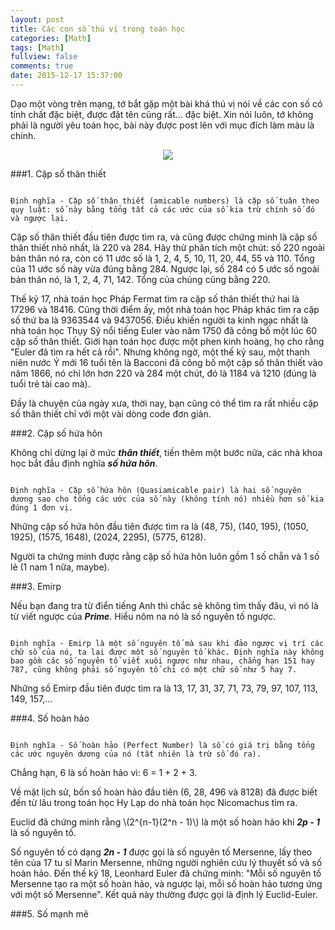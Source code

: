 ```yaml
---
layout: post
title: Các con số thú vị trong toán học
categories: [Math]
tags: [Math]
fullview: false
comments: true
date: 2015-12-17 15:37:00
---
```


Dạo một vòng trên mạng, tớ bắt gặp một bài khá thú vị nói về các con số có tính chất đặc biệt, được đặt tên cũng rất... đặc biệt. Xin nói luôn, tớ không phải là người yêu toán học, bài này được post lên với mục đích làm màu là chính.

<div align="center"><img src="https://cloud.githubusercontent.com/assets/5568988/11865676/247687b0-a4d8-11e5-994e-408c3baed778.PNG"></div>

###1. Cặp số thân thiết

```

Định nghĩa - Cặp số thân thiết (amicable numbers) là cặp số tuân theo quy luật: số này bằng tổng tất cả các ước của số kia trừ chính số đó và ngược lại.

```

Cặp số thân thiết đầu tiên được tìm ra, và cũng được chứng minh là cặp số thân thiết nhỏ nhất, là 220 và 284. Hãy thử phân tích một chút: số 220 ngoài bản thân nó ra, còn có 11 ước số là 1, 2, 4, 5, 10, 11, 20, 44, 55 và 110. Tổng của 11 ước số này vừa đúng bằng 284. Ngược lại, số 284 có 5 ước số ngoài bản thân nó, là 1, 2, 4, 71, 142. Tổng của chúng cũng bằng 220.

Thế kỷ 17, nhà toán học Pháp Fermat tìm ra cặp số thân thiết thứ hai là 17296 và 18416. Cũng thời điểm ấy, một nhà toán học Pháp khác tìm ra cặp số thứ ba là 9363544 và 9437056. Điều khiến người ta kinh ngạc nhất là nhà toán học Thụy Sỹ nổi tiếng Euler vào năm 1750 đã công bố một lúc 60 cặp số thân thiết. Giới hạn toán học được một phen kinh hoàng, họ cho rằng  "Euler đã tìm ra hết cả rồi". Nhưng không ngờ, một thế kỷ sau, một thanh niên nước Ý mới 16 tuổi tên là Bacconi đã công bố một cặp số thân thiết vào năm 1866, nó chỉ lớn hơn 220 và 284 một chút, đó là 1184 và 1210 (đúng là tuổi trẻ tài cao mà).

Đấy là chuyện của ngày xưa, thời nay, bạn cũng có thể tìm ra rất nhiều cặp số thân thiết chỉ với một vài dòng code đơn giản.

###2. Cặp số hứa hôn

Không chỉ dừng lại ở mức ***thân thiết***, tiến thêm một bước nữa, các nhà khoa học bắt đầu định nghĩa ***số hứa hôn***.

```

Định nghĩa - Cặp số hứa hôn (Quasiamicable pair) là hai số nguyên dương sao cho tổng các ước của số này (không tính nó) nhiều hơn số kia đúng 1 đơn vị.

```

Những cặp số hứa hôn đầu tiên được tìm ra là (48, 75), (140, 195), (1050, 1925), (1575, 1648), (2024, 2295), (5775, 6128).

Người ta chứng minh được rằng cặp số hứa hôn luôn gồm 1 số chẵn và 1 số lẻ (1 nam 1 nữa, maybe).

###3. Emirp

Nếu bạn đang tra từ điển tiếng Anh thì chắc sẽ không tìm thấy đâu, vì nó là từ viết ngược của ***Prime***. Hiểu nôm na nó là số nguyên tố ngược.

```

Định nghĩa - Emirp là một số nguyên tố mà sau khi đảo ngược vị trí các chữ số của nó, ta lại được một số nguyên tố khác. Định nghĩa này không bao gồm các số nguyên tố viết xuôi ngược như nhau, chẳng hạn 151 hay 787, cũng không phải số nguyên tố chỉ có một chữ số như 5 hay 7.

```

Những số Emirp đầu tiên được tìm ra là 13, 17, 31, 37, 71, 73, 79, 97, 107, 113, 149, 157,...

###4. Số hoàn hảo

```

Định nghĩa - Số hoàn hảo (Perfect Number) là số có giá trị bằng tổng các ước nguyên dương của nó (tất nhiên là trừ số đó ra).

```

Chẳng hạn, 6 là số hoàn hảo vì: 6 = 1 + 2 + 3.

Về mặt lịch sử, bốn số hoàn hảo đầu tiên (6, 28, 496 và 8128) đã được biết đến từ lâu trong toán học Hy Lạp do nhà toán học Nicomachus tìm ra.

Euclid đã chứng minh rằng \\(2^{n-1}(2^n - 1)\\) là một số hoàn hảo khi ***2p - 1*** là số nguyên tố.

Số nguyên tố có dạng ***2n - 1*** được gọi là số nguyên tố Mersenne, lấy theo tên của 17 tu sĩ Marin Mersenne, những người nghiên cứu lý thuyết số và số hoàn hảo. Đến thế kỷ 18, Leonhard Euler đã chứng minh: "Mỗi số nguyên tố Mersenne tạo ra một số hoàn hảo, và ngược lại, mỗi số hoàn hảo tương ứng với một số Mersenne". Kết quả này thường được gọi là định lý Euclid-Euler.

###5. Số mạnh mẽ




